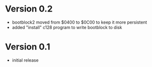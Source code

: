 Version 0.2
===========
- bootblock2 moved from $0400 to $0C00 to keep it more persistent
- added "install" c128 program to write bootblock to disk

Version 0.1
===========
- initial release
